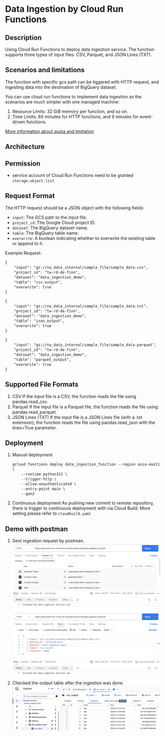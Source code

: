 # Data Ingestion by Cloud Run Functions
## Description
Using Cloud Run Functions to deploy data ingestion service. 
The function supports three types of input files: CSV, Parquet, and JSON Lines (TXT).

## Scenarios and limitations
The function with specific gcs path can be tiggered with HTTP request, and ingesting data into the destination of BigQuery dataset.

You can use cloud run functions to implement data ingestion as the scenarios are much simpler with one managed machine:
1. Resource Limits: 32 GiB memory per function, and so on.
2. Time Limits: 60 minutes for HTTP functions, and 9 minutes for event-driven functions.

[More information about quota and limitation](https://cloud.google.com/functions/quotas)

## Architecture


## Permission
- service account of Cloud Run Functions need to be granted `storage.object.list`

## Request Format
The HTTP request should be a JSON object with the following fields:

- `input`: The GCS path to the input file.
- `project_id`: The Google Cloud project ID.
- `dataset`: The BigQuery dataset name.
- `table`: The BigQuery table name.
- `overwrite`: A boolean indicating whether to overwrite the existing table or append to it.

Example Request:
```
{
    "input": "gs://na_data_internal/sample_file/sample_data.csv",
    "project_id": "tw-rd-de-finn",
    "dataset": "data_ingestion_demo",
    "table": "csv_output",
    "overwrite": true
}
```
```
{
    "input": "gs://na_data_internal/sample_file/sample_data.txt",
    "project_id": "tw-rd-de-finn",
    "dataset": "data_ingestion_demo",
    "table": "json_output",
    "overwrite": true
}
```
```
{
    "input": "gs://na_data_internal/sample_file/sample_data.parquet",
    "project_id": "tw-rd-de-finn",
    "dataset": "data_ingestion_demo",
    "table": "parquet_output",
    "overwrite": true
}
```

## Supported File Formats
1. CSV
If the input file is a CSV, the function reads the file using pandas.read_csv.
2. Parquet
If the input file is a Parquet file, the function reads the file using pandas.read_parquet.
3. JSON Lines (TXT)
If the input file is a JSON Lines file (with a .txt extension), the function reads the file using pandas.read_json with the lines=True parameter.

## Deployment
1. Manual deployment
    ```
    gcloud functions deploy data_ingestion_function --region asia-east1 \
        --runtime python311 \
        --trigger-http \
        --allow-unauthenticated \
        --entry-point main \
        --gen2 
    ```
2. Continuous deployment
As pushing new commit to remote repository, there is trigger to continuous deployment with via Cloud Build. More setting please refer to `cloudbuild.yaml`

## Demo with postman
1. Sent ingestion request by postman.
    ![header](image/data_ingestion_function_postman_header.png)
    ![body](image/data_ingestion_function_postman_body.png)
2. Checked the output table after the ingestion was done.
    ![output](image/data_ingestion_function_output.png)
